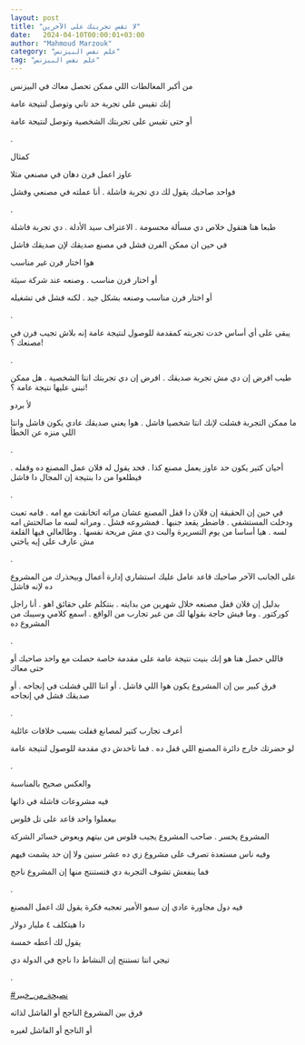 ```yaml
---
layout: post
title: "لا تقس تجربتك على الآخرين"
date:   2024-04-10T00:00:01+03:00
author: "Mahmoud Marzouk"
category: "علم نفس البيزنس"
tag: "علم نفس البيزنس"
---
```



من أكبر المغالطات اللي ممكن تحصل معاك في البيزنس

إنك تقيس على تجربة حد تاني وتوصل لنتيجة عامة

أو حتى تقيس على تجربتك الشخصية وتوصل لنتيجة عامة

.

كمثال

عاوز اعمل فرن دهان في مصنعي مثلا

فواحد صاحبك يقول لك دي تجربة فاشلة . أنا عملته في مصنعي
وفشل

.

طبعا هنا هتقول خلاص دي مسألة محسومة . الاعتراف سيد
الأدلة . دي تجربة فاشلة

في حين ان ممكن الفرن فشل في مصنع صديقك لإن صديقك
فاشل

هوا اختار فرن غير مناسب

أو اختار فرن مناسب . وصنعه عند شركة سيئة

أو اختار فرن مناسب وصنعه بشكل جيد . لكنه فشل في
تشغيله

.

يبقى على أي أساس خدت تجربته كمقدمة للوصول لنتيجة عامة
إنه بلاش تجيب فرن في مصنعك ؟!

.

طيب افرض إن دي مش تجربة صديقك . افرض إن دي تجربتك انتا
الشخصية . هل ممكن تبني عليها نتيجة عامة ؟!

لأ بردو

ما ممكن التجربة فشلت لإنك انتا شخصيا فاشل . هوا يعني
صديقك عادي يكون فاشل وانتا اللي منزه عن الخطأ

.

أحيان كتير يكون حد عاوز يعمل مصنع كذا . فحد يقول له فلان
عمل المصنع ده وقفله . فيطلعوا من دا بنتيجة إن المجال دا فاشل

.

في حين إن الحقيقة إن فلان دا قفل المصنع عشان مراته
اتخانقت مع امه . فامه تعبت ودخلت المستشفى . فاضطر يقعد جنبها . فمشروعه
فشل . ومراته لسه ما صالحتش امه لسه . هيا أساسا من يوم التسريرة والبت دي
مش مريحة نفسها . وطالعالي فيها القلعة مش عارف على إيه ياختي

.

على الجانب الآخر صاحبك قاعد عامل عليك استشاري إدارة
أعمال وبيحذرك من المشروع ده لإنه فاشل

بدليل إن فلان قفل مصنعه خلال شهرين من بدايته . بنتكلم
على حقائق اهو . أنا راجل كوركتور . وما فيش حاجة بقولها لك من غير تجارب
من الواقع . اسمع كلامي وسيبك من المشروع ده

.

فاللي حصل هنا هو إنك بنيت نتيجة عامة على مقدمة خاصة حصلت
مع واحد صاحبك أو حتى معاك

فرق كبير بين إن المشروع يكون هوا اللي فاشل . أو انتا
اللي فشلت في إنجاحه . أو صديقك فشل في إنجاحه

.

أعرف تجارب كتير لمصانع قفلت بسبب خلافات عائلية

لو حضرتك خارج دائرة المصنع اللي قفل ده . فما تاخدش دي
مقدمة للوصول لنتيجة عامة

.

والعكس صحيح بالمناسبة

فيه مشروعات فاشلة في ذاتها

بيعملوا واحد قاعد على تل فلوس

المشروع يخسر . صاحب المشروع يجيب فلوس من بيتهم ويعوض
خسائر الشركة

وفيه ناس مستعدة تصرف على مشروع زي ده عشر سنين ولا إن حد
يشمت فيهم

فما ينفعش تشوف التجربة دي فتستنتج منها إن المشروع
ناجح

.

فيه دول مجاورة عادي إن سمو الأمير تعجبه فكرة يقول لك
اعمل المصنع

دا هيتكلف ٤ مليار دولار

يقول لك أعطه خمسة

تيجي انتا تستنتج إن النشاط دا ناجح في الدولة دي

.

[<u>\#نصيحة\_من\_خبير</u>](https://www.facebook.com/hashtag/%D9%86%D8%B5%D9%8A%D8%AD%D8%A9_%D9%85%D9%86_%D8%AE%D8%A8%D9%8A%D8%B1?__eep__=6&__cft__%5b0%5d=AZXiSdXelUHnRNy5TVQp438MUq-BUDSjeE1hSa1FtpvZK9skXE_6LteOrgvMAvdTf1p0MVtzvMnvjynZii5IOu4AMQds7khzg15BOS9rQhyrv2PLmxbQSY0Hs6Fs7TdTud-G3_Opz6M980vYzoBmenjVMsBFYIU4puQxxxb7i1TbbQ&__tn__=*NK-R)

فرق بين المشروع الناجح أو الفاشل لذاته

أو الناجح أو الفاشل لغيره
